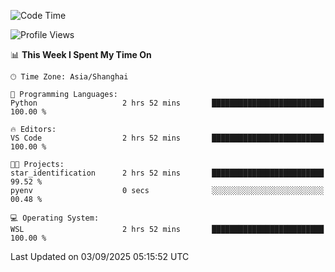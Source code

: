 <!--START_SECTION:waka-->
![Code Time](http://img.shields.io/badge/Code%20Time-3%2C096%20hrs%2040%20mins-blue)

![Profile Views](http://img.shields.io/badge/Profile%20Views-0-blue)

📊 **This Week I Spent My Time On** 

```text
🕑︎ Time Zone: Asia/Shanghai

💬 Programming Languages: 
Python                   2 hrs 52 mins       █████████████████████████   100.00 % 

🔥 Editors: 
VS Code                  2 hrs 52 mins       █████████████████████████   100.00 % 

🐱‍💻 Projects: 
star_identification      2 hrs 52 mins       █████████████████████████   99.52 % 
pyenv                    0 secs              ░░░░░░░░░░░░░░░░░░░░░░░░░   00.48 % 

💻 Operating System: 
WSL                      2 hrs 52 mins       █████████████████████████   100.00 % 
```


 Last Updated on 03/09/2025 05:15:52 UTC
<!--END_SECTION:waka-->